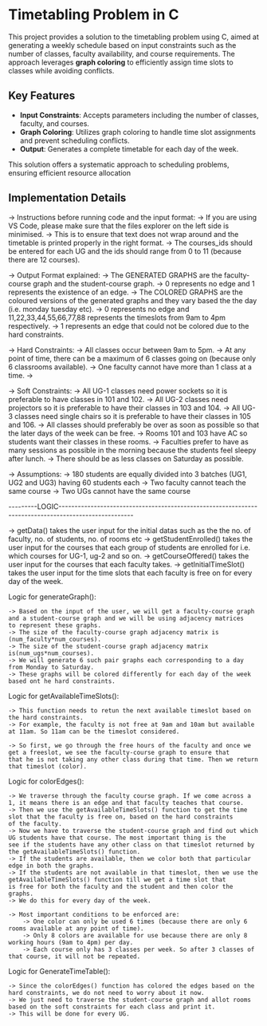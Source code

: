 # Timetabling Problem in C

This project provides a solution to the timetabling problem using C, aimed at generating a weekly schedule based on input constraints such as the number of classes, faculty availability, and course requirements. The approach leverages **graph coloring** to efficiently assign time slots to classes while avoiding conflicts.

## Key Features
- **Input Constraints**: Accepts parameters including the number of classes, faculty, and courses.
- **Graph Coloring**: Utilizes graph coloring to handle time slot assignments and prevent scheduling conflicts.
- **Output**: Generates a complete timetable for each day of the week.

This solution offers a systematic approach to scheduling problems, ensuring efficient resource allocation


## Implementation Details
-> Instructions before running code and the input format:
    -> If you are using VS Code, please make sure that the files explorer on the left side is minimised.
    -> This is to ensure that text does not wrap around and the timetable is printed properly in the right format.
    -> The courses_ids should be entered for each UG and the ids should range from 0 to 11 (because there are 12 courses).

-> Output Format explained:
    -> The GENERATED GRAPHS are the faculty-course graph and the student-course graph.
    -> 0 represents no edge and 1 represents the existence of an edge.
    -> The COLORED GRAPHS are the coloured versions of the generated graphs and they vary based the the day (i.e. monday tuesday etc).
    -> 0 represents no edge and 11,22,33,44,55,66,77,88 represents the timeslots from 9am to 4pm respectively.
    -> 1 represents an edge that could not be colored due to the hard constraints.


-> Hard Constraints:
    -> All classes occur between 9am to 5pm.
    -> At any point of time, there can be a maximum of 6 classes going on (because only 6 classrooms available).
    -> One faculty cannot have more than 1 class at a time.
    -> 

-> Soft Constraints:
    -> All UG-1 classes need power sockets so it is preferable to have classes in 101 and 102.
    -> All UG-2 classes need projectors so it is preferable to have their classes in 103 and 104.
    -> All UG-3 classes need single chairs so it is preferable to have their classes in 105 and 106.
    -> All classes should preferably be over as soon as possible so that the later days of the week can be free.
    -> Rooms 101 and 103 have AC so students want their classes in these rooms.
    -> Faculties prefer to have as many sessions as possible in the morning because the students feel sleepy after lunch.
    -> There should be as less classes on Saturday as possible.


-> Assumptions:
    -> 180 students are equally divided into 3 batches (UG1, UG2 and UG3) having 60 students each
    -> Two faculty cannot teach the same course
    -> Two UGs cannot have the same course


---------LOGIC-----------------------------------------------------------------------------------------------------

-> getData() takes the user input for the initial datas such as the the no. of faculty, no. of students, no. of rooms etc
-> getStudentEnrolled() takes the user input for the courses that each group of students are enrolled for i.e. which courses for UG-1, ug-2 and so on.
-> getCourseOffered() takes the user input for the courses that each faculty takes.
-> getInitialTimeSlot() takes the user input for the time slots that each faculty is free on for every day of the week.

Logic for generateGraph():

    -> Based on the input of the user, we will get a faculty-course graph and a student-course graph and we will be using adjacency matrices 
    to represent these graphs.
    -> The size of the faculty-course graph adjacency matrix is (num_faculty*num_courses).
    -> The size of the student-course graph adjacency matrix is(num_ugs*num_courses).
    -> We will generate 6 such pair graphs each corresponding to a day from Monday to Saturday.
    -> These graphs will be colored differently for each day of the week based ont he hard constraints.

Logic for getAvailableTimeSlots():

    -> This function needs to retun the next available timeslot based on the hard constraints.
    -> For example, the faculty is not free at 9am and 10am but available at 11am. So 11am can be the timeslot considered.

    -> So first, we go through the free hours of the faculty and once we get a freeslot, we see the faculty-course graph to ensure that
    that he is not taking any other class during that time. Then we return that timeslot (color).

Logic for colorEdges():

    -> We traverse through the faculty course graph. If we come across a 1, it means there is an edge and that faculty teaches that course.
    -> Then we use the getAvailableTimeSlots() function to get the time slot that the faculty is free on, based on the hard constraints
    of the faculty.
    -> Now we have to traverse the student-course graph and find out which UG students have that course. The most important thing is the
    see if the students have any other class on that timeslot returned by the getAvailableTimeSlots() function.
    -> If the students are available, then we color both that particular edge in both the graphs.
    -> If the students are not available in that timeslot, then we use the getAvailableTimeSlots() function till we get a time slot that
    is free for both the faculty and the student and then color the graphs.
    -> We do this for every day of the week.

    -> Most important conditions to be enforced are:
        -> One color can only be used 6 times (because there are only 6 rooms available at any point of time).
        -> Only 8 colors are available for use because there are only 8 working hours (9am to 4pm) per day.
        -> Each course only has 3 classes per week. So after 3 classes of that course, it will not be repeated.


Logic for GenerateTimeTable():

    -> Since the colorEdges() function has colored the edges based on the hard constraints, we do not need to worry about it now.
    -> We just need to traverse the student-course graph and allot rooms based on the soft constraints for each class and print it.
    -> This will be done for every UG.  
